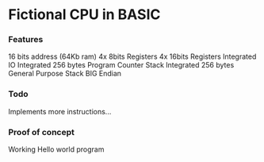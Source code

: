 # Fictional CPU in BASIC

### Features

16 bits address (64Kb ram)
4x 8bits Registers
4x 16bits Registers
Integrated IO
Integrated 256 bytes Program Counter Stack
Integrated 256 bytes General Purpose Stack
BIG Endian

### Todo

Implements more instructions...

### Proof of concept

Working Hello world program

